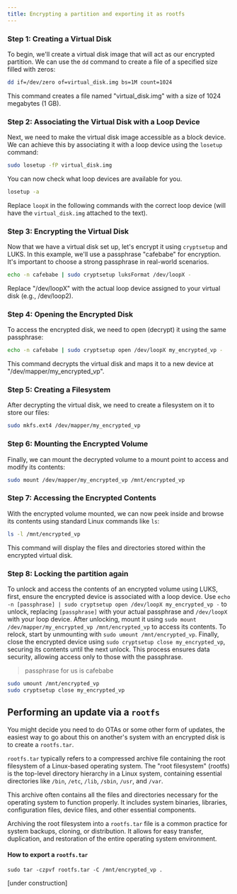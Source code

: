 ```yaml
---
title: Encrypting a partition and exporting it as rootfs
---
```


### Step 1: Creating a Virtual Disk
To begin, we'll create a virtual disk image that will act as our encrypted partition. We can use the `dd` command to create a file of a specified size filled with zeros:

```bash
dd if=/dev/zero of=virtual_disk.img bs=1M count=1024
```

This command creates a file named "virtual_disk.img" with a size of 1024 megabytes (1 GB).

### Step 2: Associating the Virtual Disk with a Loop Device
Next, we need to make the virtual disk image accessible as a block device. We can achieve this by associating it with a loop device using the `losetup` command:

```bash
sudo losetup -fP virtual_disk.img
```

You can now check what loop devices are available for you.

```bash
losetup -a
```

Replace `loopX` in the following commands with the correct loop device (will have the `virtual_disk.img` attached to the text).

### Step 3: Encrypting the Virtual Disk

Now that we have a virtual disk set up, let's encrypt it using `cryptsetup` and LUKS. In this example, we'll use a passphrase "cafebabe" for encryption. It's important to choose a strong passphrase in real-world scenarios.

```bash
echo -n cafebabe | sudo cryptsetup luksFormat /dev/loopX -
```

Replace "/dev/loopX" with the actual loop device assigned to your virtual disk (e.g., /dev/loop2).

### Step 4: Opening the Encrypted Disk
To access the encrypted disk, we need to open (decrypt) it using the same passphrase:

```bash
echo -n cafebabe | sudo cryptsetup open /dev/loopX my_encrypted_vp -
```

This command decrypts the virtual disk and maps it to a new device at "/dev/mapper/my_encrypted_vp".

### Step 5: Creating a Filesystem
After decrypting the virtual disk, we need to create a filesystem on it to store our files:

```bash
sudo mkfs.ext4 /dev/mapper/my_encrypted_vp
```

### Step 6: Mounting the Encrypted Volume
Finally, we can mount the decrypted volume to a mount point to access and modify its contents:

```bash
sudo mount /dev/mapper/my_encrypted_vp /mnt/encrypted_vp
```

### Step 7: Accessing the Encrypted Contents
With the encrypted volume mounted, we can now peek inside and browse its contents using standard Linux commands like `ls`:

```bash
ls -l /mnt/encrypted_vp
```

This command will display the files and directories stored within the encrypted virtual disk.

### Step 8: Locking the partition again

To unlock and access the contents of an encrypted volume using LUKS, first, ensure the encrypted device is associated with a loop device. Use `echo -n [passphrase] | sudo cryptsetup open /dev/loopX my_encrypted_vp -` to unlock, replacing `[passphrase]` with your actual passphrase and `/dev/loopX` with your loop device. After unlocking, mount it using `sudo mount /dev/mapper/my_encrypted_vp /mnt/encrypted_vp` to access its contents. To relock, start by unmounting with `sudo umount /mnt/encrypted_vp`. Finally, close the encrypted device using `sudo cryptsetup close my_encrypted_vp`, securing its contents until the next unlock. This process ensures data security, allowing access only to those with the passphrase.

> passphrase for us is cafebabe

```bash
sudo umount /mnt/encrypted_vp
sudo cryptsetup close my_encrypted_vp
```

## Performing an update via a `rootfs`

You might decide you need to do OTAs or some other form of updates, the easiest way to go about this on another's system with an encrypted disk is to create a `rootfs.tar`.

`rootfs.tar` typically refers to a compressed archive file containing the root filesystem of a Linux-based operating system. The "root filesystem" (rootfs) is the top-level directory hierarchy in a Linux system, containing essential directories like `/bin`, `/etc`, `/lib`, `/sbin`, `/usr`, and `/var`.

This archive often contains all the files and directories necessary for the operating system to function properly. It includes system binaries, libraries, configuration files, device files, and other essential components.

Archiving the root filesystem into a `rootfs.tar` file is a common practice for system backups, cloning, or distribution. It allows for easy transfer, duplication, and restoration of the entire operating system environment.

#### How to export a `rootfs.tar`

`sudo tar -czpvf rootfs.tar -C /mnt/encrypted_vp .`

[under construction]
